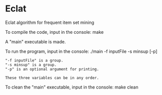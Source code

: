 Eclat
=====

Eclat algorithm for frequent item set mining

To compile the code, input in the console:
	make

A "main" executable is made.

To run the program, input in the console:
	./main -f inputFile -s minsup [-p]

	"-f inputFile" is a group.
	"-s minsup" is a group.
	"-p" is an optional argument for printing.

	These three variables can be in any order.

To clean the "main" executable, input in the console:
	make clean
